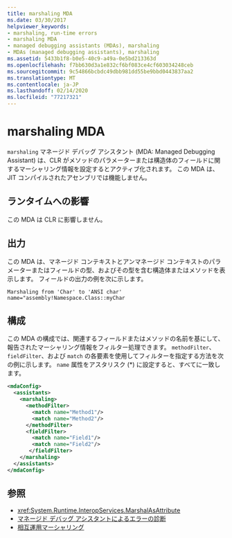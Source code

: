```yaml
---
title: marshaling MDA
ms.date: 03/30/2017
helpviewer_keywords:
- marshaling, run-time errors
- marshaling MDA
- managed debugging assistants (MDAs), marshaling
- MDAs (managed debugging assistants), marshaling
ms.assetid: 5433b1f8-b0e5-40c9-a49a-0e5bd213363d
ms.openlocfilehash: f7bb630d3a1e832cf6bf083ce4cf603034248ceb
ms.sourcegitcommit: 9c54866bcbdc49dbb981dd55be9bbd0443837aa2
ms.translationtype: MT
ms.contentlocale: ja-JP
ms.lasthandoff: 02/14/2020
ms.locfileid: "77217321"
---
```

# <a name="marshaling-mda"></a>marshaling MDA
`marshaling` マネージド デバッグ アシスタント (MDA: Managed Debugging Assistant) は、CLR がメソッドのパラメーターまたは構造体のフィールドに関するマーシャリング情報を設定するとアクティブ化されます。 この MDA は、JIT コンパイルされたアセンブリでは機能しません。  
  
## <a name="effect-on-the-runtime"></a>ランタイムへの影響  
 この MDA は CLR に影響しません。  
  
## <a name="output"></a>出力  
 この MDA は、マネージド コンテキストとアンマネージド コンテキストのパラメーターまたはフィールドの型、およびその型を含む構造体またはメソッドを表示します。  フィールドの出力の例を次に示します。  
  
```output
Marshaling from 'Char' to 'ANSI char'  
name="assembly!Namespace.Class::myChar  
```  
  
## <a name="configuration"></a>構成  
 この MDA の構成では、関連するフィールドまたはメソッドの名前を基にして、報告されたマーシャリング情報をフィルター処理できます。  `methodFilter`、`fieldFilter`、および `match` の各要素を使用してフィルターを指定する方法を次の例に示します。  `name` 属性をアスタリスク (\*) に設定すると、すべてに一致します。  
  
```xml  
<mdaConfig>  
  <assistants>  
    <marshaling>  
      <methodFilter>  
        <match name="Method1"/>  
        <match name="Method2"/>  
      </methodFilter>  
      <fieldFilter>  
        <match name="Field1"/>  
        <match name="Field2"/>  
       </fieldFilter>  
    </marshaling>  
  </assistants>  
</mdaConfig>  
```  
  
## <a name="see-also"></a>参照

- <xref:System.Runtime.InteropServices.MarshalAsAttribute>
- [マネージド デバッグ アシスタントによるエラーの診断](diagnosing-errors-with-managed-debugging-assistants.md)
- [相互運用マーシャリング](../interop/interop-marshaling.md)
